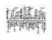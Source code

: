.̷̢̛͕̣̬̦̠̜̣͚̅̀̽̿̉̌́͒.̸͈̮͕̩͓̣̀̀̀̆̓͂̅͝ͅ.̸̧̝͎̟͎̈́.̴̭̼͚̭̓̿͌͒̾͝.̴̨̩̩̋͛̈̓̾̾̊͠͠ͅ.̵̧̧̲̯̜̹̲̖͈̔̒̕̕.̴̥̥̌̿̐̈͘͜͝͝.̷̡̝̠̾͐͒́̑̇.̶͕̄̈́̃́.̵̨̡̰̰̙̞̭̼̈́͐͝.̴̨̘͔̙̑̊̐̈́̑͗̂̓͘.̴̛̮͈͙͇̼̫̀̌̏̔̿̄͆̓̚.̸͙͇̄̆͋͑͂̈̎̿̂̓.̷͍͉̞̫̓̄̈́̋̓́͋̓͝.̸̨̗̣̹̲̞̭̔͋̓̚͠.̴̢̗̖̞͔̟̖̩̐́̀́͋͆̃̕͝͝.̴̮͚͉̭̮̈́̾̆̾̇̓̿̐̕.̵̱̪̰̗̩̻̎͊͗̀.̴̪̱͍̰̗̜̱͑.̴͉̻͎̠̯̥̏̕͝͝ͅ.̷̝̖̦͉̽̏͂̉̆̀͂̈́̕.̴̨̡̰͈̫̊̈́͊̓̏̋̃.̸̨̧̨̧͇̘̠̟͚͕̈͒̉.̷̳̆̓̾̆̋̌̀̚̕.̴̜͗̈́͂̔̍͋͑͝.̴̛͓̱͔̰͙͔̞͗́̓͆̅̾.̷̢̲͙̹̩̫̪̫͈͆̅̊̄̔͐̚ͅ.̷̝̥̞̞̗̮͙̈͛̈̇́̔̕
<!---
soyhugoes/soyhugoes is a ✨ special ✨ repository because its `README.md` (this file) appears on your GitHub profile.
You can click the Preview link to take a look at your changes.
--->
